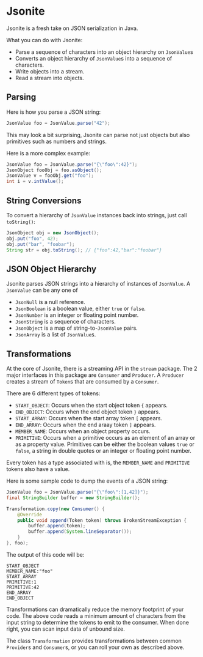 # Jsonite

Jsonite is a fresh take on JSON serialization in Java. 

What you can do with Jsonite:

 * Parse a sequence of characters into an object hierarchy on `JsonValue`s
 * Converts an object hierarchy of `JsonValue`s into a sequence of characters.
 * Write objects into a stream.
 * Read a stream into objects.
 
## Parsing

Here is how you parse a JSON string:

```Java
JsonValue foo = JsonValue.parse("42");
```

This may look a bit surprising, Jsonite can parse not just objects but also primitives such as
numbers and strings.

Here is a more complex example:

```Java
JsonValue foo = JsonValue.parse("{\"foo\":42}");
JsonObject fooObj = foo.asObject();
JsonValue v = fooObj.get("foo");
int i = v.intValue();
```

## String Conversions

To convert a hierarchy of `JsonValue` instances back into strings, just call `toString()`:

```Java
JsonObject obj = new JsonObject();
obj.put("foo", 42);
obj.put("bar", "foobar");
String str = obj.toString(); // {"foo":42,"bar":"foobar"}
```

## JSON Object Hierarchy

Jsonite parses JSON strings into a hierarchy of instances of `JsonValue`. A `JsonValue` can be
any one of

 * `JsonNull` is a null reference. 
 * `JsonBoolean` is a boolean value, either `true` or `false`.
 * `JsonNumber` is an integer or floating point number.
 * `JsonString` is a sequence of characters.
 * `JsonObject` is a map of string-to-`JsonValue` pairs.
 * `JsonArray` is a list of `JsonValue`s.

## Transformations

At the core of Jsonite, there is a streaming API in the `stream` package. The 2 major 
interfaces in this package are `Consumer` and `Producer`. A `Producer` creates a stream
of `Token`s that are consumed by a `Consumer`. 

There are 6 different types of tokens:

 * `START_OBJECT`: Occurs when the start object token `{` appears.   
 * `END_OBJECT`: Occurs when the end object token `}` appears. 
 * `START_ARRAY`: Occurs when the start array token `[` appears.   
 * `END_ARRAY`:  Occurs when the end araay token `]` appears.
 * `MEMBER_NAME`: Occurs when an object property occurs.
 * `PRIMITIVE`: Occurs when a primitive occurs as an element of an array or as a
        property value. Primitives can be either the boolean values `true` or `false`,
        a string in double quotes or an integer or floating point number.
        
Every token has a type associated with is, the `MEMBER_NAME` and `PRIMITIVE` tokens also
have a value.

Here is some sample code to dump the events of a JSON string:

```Java
JsonValue foo = JsonValue.parse("{\"foo\":[1,42]}");
final StringBuilder buffer = new StringBuilder();

Transformation.copy(new Consumer() {
    @Override
    public void append(Token token) throws BrokenStreamException {
        buffer.append(token);
        buffer.append(System.lineSeparator());
    }
}, foo);
```

The output of this code will be:

```
START_OBJECT
MEMBER_NAME:"foo"
START_ARRAY
PRIMITIVE:1
PRIMITIVE:42
END_ARRAY
END_OBJECT
```

Transformations can dramatically reduce the memory footprint of your code. The above code
reads a minimum amount of characters from the input string to determine the tokens to
emit to the consumer. When done right, you can scan input data of unbound size.

The class `Transformation` provides transformations between common `Provider`s and `Consumer`s, or
you can roll your own as described above.
